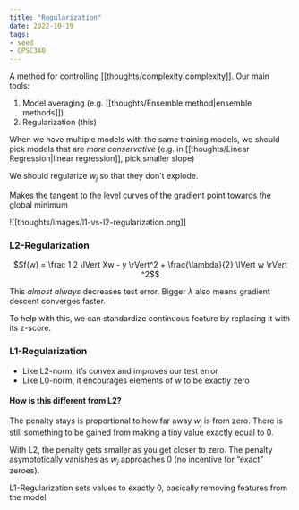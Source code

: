 ```yaml
---
title: "Regularization"
date: 2022-10-19
tags:
- seed
- CPSC340
---
```


A method for controlling [[thoughts/complexity|complexity]]. Our main tools:
1. Model averaging (e.g. [[thoughts/Ensemble method|ensemble methods]])
2. Regularization (this)

When we have multiple models with the same training models, we should pick models that are *more conservative* (e.g. in [[thoughts/Linear Regression|linear regression]], pick smaller slope)

We should regularize $w_j$ so that they don't explode.

Makes the tangent to the level curves of the gradient point towards the global minimum

![[thoughts/images/l1-vs-l2-regularization.png]]

### L2-Regularization
$$f(w) = \frac 1 2 \lVert Xw - y \rVert^2 + \frac{\lambda}{2} \lVert w \rVert ^2$$

This *almost always* decreases test error. Bigger $\lambda$ also means gradient descent converges faster.

To help with this, we can standardize continuous feature by replacing it with its z-score.

### L1-Regularization
- Like L2-norm, it’s convex and improves our test error
- Like L0-norm, it encourages elements of $w$ to be exactly zero

#### How is this different from L2?
The penalty stays is proportional to how far away $w_j$ is from zero. There is still something to be gained from making a tiny value exactly equal to 0.

With L2, the penalty gets smaller as you get closer to zero. The penalty asymptotically vanishes as $w_j$ approaches 0 (no incentive for “exact” zeroes).

L1-Regularization sets values to exactly 0, basically removing features from the model